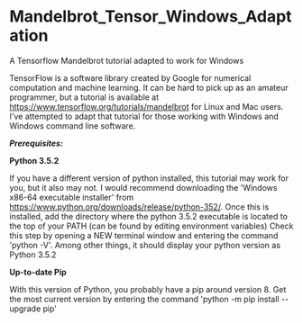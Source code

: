 # Mandelbrot_Tensor_Windows_Adaptation
A Tensorflow Mandelbrot tutorial adapted to work for Windows

TensorFlow is a software library created by Google for numerical computation and machine learning. It can be hard to pick up as an amateur programmer, but a tutorial is available at https://www.tensorflow.org/tutorials/mandelbrot for Linux and Mac users. I've attempted to adapt that tutorial for those working with Windows and Windows command line software.

***Prerequisites:***


**Python 3.5.2**

If you have a different version of python installed, this tutorial may work for you, but it also may not. I would recommend downloading the 'Windows x86-64 executable installer' from https://www.python.org/downloads/release/python-352/. Once this is installed, add the directory where the python 3.5.2 executable is located to the top of your PATH (can be found by editing environment variables)
Check this step by opening a NEW terminal window and entering the command 'python -V'. Among other things, it should display your python version as Python 3.5.2


**Up-to-date Pip**

With this version of Python, you probably have a pip around version 8. Get the most current version by entering the command 'python -m pip install --upgrade pip'
